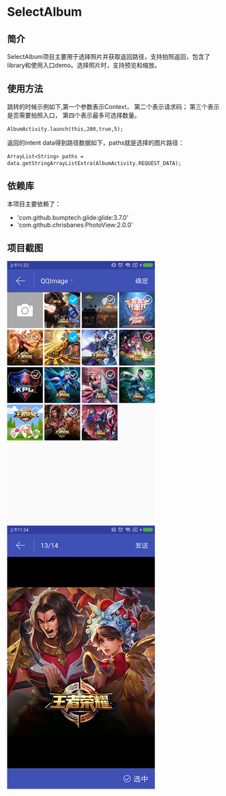 SelectAlbum
====
## 简介
SelectAlbum项目主要用于选择照片并获取返回路径，支持拍照返回，包含了library和使用入口demo。选择照片时，支持预览和缩放。
## 使用方法
跳转的时候示例如下,第一个参数表示Context， 第二个表示请求码； 第三个表示是否需要拍照入口， 第四个表示最多可选择数量。

```
AlbumActivity.launch(this,200,true,5);
```
返回的intent data得到路径数据如下，paths就是选择的图片路径：

```
ArrayList<String> paths = data.getStringArrayListExtra(AlbumActivity.REQUEST_DATA);
```
## 依赖库
本项目主要依赖了：
* 'com.github.bumptech.glide:glide:3.7.0'
* 'com.github.chrisbanes:PhotoView:2.0.0'
## 项目截图
![image.png](https://github.com/yuqingzhiyin/SelectAlbum/blob/master/截图_01.png)
![image.png](https://github.com/yuqingzhiyin/SelectAlbum/blob/master/截图_02.png)
